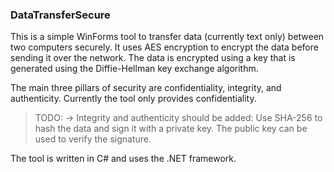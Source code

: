 ﻿### DataTransferSecure

This is a simple WinForms tool to transfer data (currently text only) between two computers securely. 
It uses AES encryption to encrypt the data before sending it over the network. 
The data is encrypted using a key that is generated using the Diffie-Hellman key exchange algorithm. 

The main three pillars of security are confidentiality, integrity, and authenticity. Currently the tool only provides confidentiality. 

> TODO: -> Integrity and authenticity should be added: Use SHA-256 to hash the data and sign it with a private key. The public key can be used to verify the signature.

The tool is written in C# and uses the .NET framework.